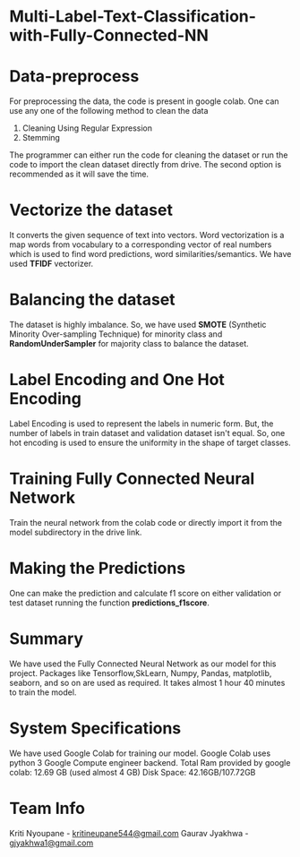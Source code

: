# Multi-Label-Text-Classification-with-Fully-Connected-NN

# Data-preprocess
For preprocessing the data, the code is present in google colab. One can use any one of the following method to clean the data 
1) Cleaning Using Regular Expression
2) Stemming 

The programmer can either run the code for cleaning the dataset or run the code to import the clean dataset directly from drive. The second option is recommended as it will save the time.

# Vectorize the dataset
It converts the given sequence of text into vectors. Word vectorization is a map words from vocabulary to a corresponding vector of real numbers which is used to find word predictions, word similarities/semantics. We have used **TFIDF** vectorizer.

# Balancing the dataset
The dataset is highly imbalance. So, we have used **SMOTE** (Synthetic Minority Over-sampling Technique) for minority class and **RandomUnderSampler** for majority class to balance the dataset.

# Label Encoding and One Hot Encoding
Label Encoding is used to represent the labels in numeric form. But, the number of labels in train dataset and validation dataset isn't equal. So, one hot encoding is used to ensure the uniformity in the shape of target classes.

# Training Fully Connected Neural Network 
Train the neural network from the colab code or directly import it from the model subdirectory in the drive link.

# Making the Predictions
One can make the prediction and calculate f1 score on either validation or test dataset running the function **predictions_f1score**.

# Summary 
We have used the Fully Connected Neural Network as our model for this project. Packages like Tensorflow,SkLearn, Numpy, Pandas, matplotlib, seaborn, and so on are used as required. It takes almost 1 hour 40 minutes to train the model. 

# System Specifications 
We have used Google Colab for training our model. Google Colab uses python 3 Google Compute engineer backend.
Total Ram provided by google colab: 12.69 GB (used almost 4 GB)
Disk Space: 42.16GB/107.72GB

# Team Info
Kriti Nyoupane - kritineupane544@gmail.com
Gaurav Jyakhwa - gjyakhwa1@gmail.com
